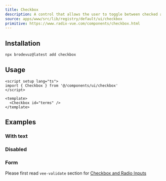```yaml
---
title: Checkbox
description: A control that allows the user to toggle between checked and not checked.
source: apps/www/src/lib/registry/default/ui/checkbox
primitive: https://www.radix-vue.com/components/checkbox.html
---
```


<ComponentPreview name="CheckboxDemo"  />

## Installation

```bash
npx brodevuz@latest add checkbox
```

## Usage

```vue
<script setup lang="ts">
import { Checkbox } from '@/components/ui/checkbox'
</script>

<template>
  <Checkbox id="terms" />
</template>
```

## Examples

### With text

<ComponentPreview name="CheckboxWithText" />

### Disabled

<ComponentPreview name="CheckboxDisabled"  />

### Form

Please first read `vee-validate` section for [Checkbox and Radio Inputs](https://vee-validate.logaretm.com/v4/examples/checkboxes-and-radio/)

<ComponentPreview name="CheckboxFormSingle" />

<ComponentPreview name="CheckboxFormMultiple" />
